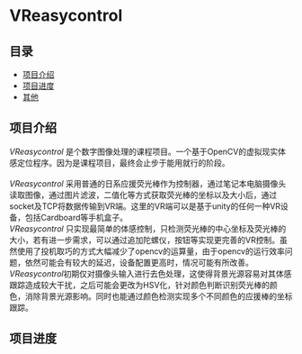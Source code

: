 # VReasycontrol

## 目录
* [项目介绍](#项目介绍)
* [项目进度](#项目进度)
* [其他](#其他)

<a name="项目介绍"></a>
## 项目介绍
*VReasycontrol* 是个数字图像处理的课程项目。一个基于OpenCV的虚拟现实体感定位程序。因为是课程项目，最终会止步于能用就行的阶段。<br>  
*VReasycontrol* 采用普通的日系应援荧光棒作为控制器，通过笔记本电脑摄像头读取图像，通过图片滤波，二值化等方式获取荧光棒的坐标以及大小后，通过socket及TCP将数据传输到VR端。这里的VR端可以是基于unity的任何一种VR设备，包括Cardboard等手机盒子。<br>
 *VReasycontrol* 只实现最简单的体感控制，只检测荧光棒的中心坐标及荧光棒的大小，若有进一步需求，可以通过追加陀螺仪，按钮等实现更完善的VR控制。虽然使用了投机取巧的方式大幅减少了opencv的运算量，由于opencv的运行效率问题，依然可能会有较大的延迟，设备配置更高时，情况可能有所改善。
  *VReasycontrol*初期仅对摄像头输入进行去色处理，这使得背景光源容易对其体感跟踪造成较大干扰，之后可能会更改为HSV化，针对颜色判断识别荧光棒的颜色，消除背景光源影响。同时也能通过颜色检测实现多个不同颜色的应援棒的坐标跟踪。
## 项目进度
  
